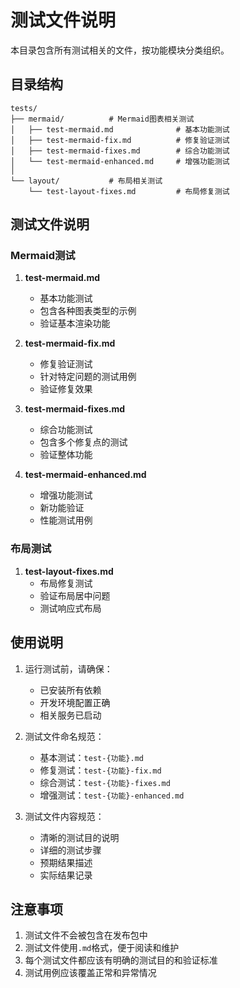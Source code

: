 # 测试文件说明

本目录包含所有测试相关的文件，按功能模块分类组织。

## 目录结构

```
tests/
├── mermaid/          # Mermaid图表相关测试
│   ├── test-mermaid.md              # 基本功能测试
│   ├── test-mermaid-fix.md          # 修复验证测试
│   ├── test-mermaid-fixes.md        # 综合功能测试
│   └── test-mermaid-enhanced.md     # 增强功能测试
│
└── layout/           # 布局相关测试
    └── test-layout-fixes.md         # 布局修复测试
```

## 测试文件说明

### Mermaid测试

1. **test-mermaid.md**
   - 基本功能测试
   - 包含各种图表类型的示例
   - 验证基本渲染功能

2. **test-mermaid-fix.md**
   - 修复验证测试
   - 针对特定问题的测试用例
   - 验证修复效果

3. **test-mermaid-fixes.md**
   - 综合功能测试
   - 包含多个修复点的测试
   - 验证整体功能

4. **test-mermaid-enhanced.md**
   - 增强功能测试
   - 新功能验证
   - 性能测试用例

### 布局测试

1. **test-layout-fixes.md**
   - 布局修复测试
   - 验证布局居中问题
   - 测试响应式布局

## 使用说明

1. 运行测试前，请确保：
   - 已安装所有依赖
   - 开发环境配置正确
   - 相关服务已启动

2. 测试文件命名规范：
   - 基本测试：`test-{功能}.md`
   - 修复测试：`test-{功能}-fix.md`
   - 综合测试：`test-{功能}-fixes.md`
   - 增强测试：`test-{功能}-enhanced.md`

3. 测试文件内容规范：
   - 清晰的测试目的说明
   - 详细的测试步骤
   - 预期结果描述
   - 实际结果记录

## 注意事项

1. 测试文件不会被包含在发布包中
2. 测试文件使用`.md`格式，便于阅读和维护
3. 每个测试文件都应该有明确的测试目的和验证标准
4. 测试用例应该覆盖正常和异常情况 